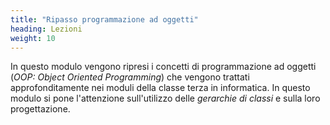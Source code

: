 ```yaml
---
title: "Ripasso programmazione ad oggetti"
heading: Lezioni
weight: 10
---
```


In questo modulo vengono ripresi i concetti di programmazione ad oggetti
(*OOP: Object Oriented Programming*) che vengono trattati approfonditamente
nei moduli della classe terza in informatica. In questo modulo si pone
l'attenzione sull'utilizzo delle *gerarchie di classi* e sulla loro
progettazione. 